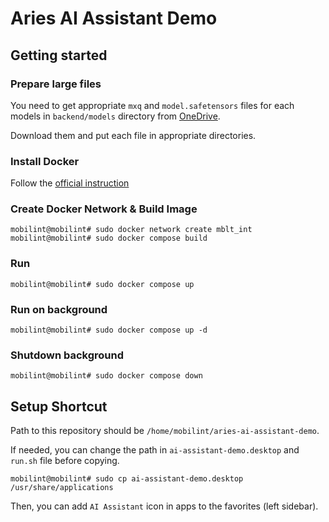 # Aries AI Assistant Demo

## Getting started

### Prepare large files

You need to get appropriate `mxq` and `model.safetensors` files for each models in `backend/models` directory from [OneDrive](https://mobilintco-my.sharepoint.com/:f:/g/personal/beomsu_mobilint_com/EuerP4QVVGJIpYBKzdTABW8B5fqvDrscwTCZR7SBTKvxkw?e=Gvwan9).

Download them and put each file in appropriate directories.

### Install Docker

Follow the [official instruction](https://docs.docker.com/engine/install/ubuntu/)

### Create Docker Network & Build Image

```shell
mobilint@mobilint# sudo docker network create mblt_int
mobilint@mobilint# sudo docker compose build
```

### Run

```shell
mobilint@mobilint# sudo docker compose up
```

### Run on background

```shell
mobilint@mobilint# sudo docker compose up -d
```

### Shutdown background

```shell
mobilint@mobilint# sudo docker compose down
```

## Setup Shortcut

Path to this repository should be `/home/mobilint/aries-ai-assistant-demo`.

If needed, you can change the path in `ai-assistant-demo.desktop` and `run.sh` file before copying.

```shell
mobilint@mobilint# sudo cp ai-assistant-demo.desktop /usr/share/applications
```

Then, you can add `AI Assistant` icon in apps to the favorites (left sidebar).
